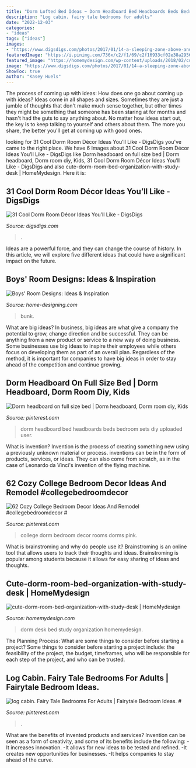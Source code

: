 ```yaml
---
title: "Dorm Lofted Bed Ideas ~ Dorm Headboard Bed Headboards Beds Bedroom Sets Diy Uploaded User"
description: "Log cabin. fairy tale bedrooms for adults"
date: "2022-12-03"
categories:
- "ideas"
tags: ["ideas"]
images:
- "https://www.digsdigs.com/photos/2017/01/14-a-sleeping-zone-above-and-a-studying-area-below-for-optimizing-the-space.jpg"
featuredImage: "https://i.pinimg.com/736x/c2/f1/69/c2f16933cf02e38a2956a0ee9b4e7ac0.jpg"
featured_image: "https://homemydesign.com/wp-content/uploads/2018/02/cute-dorm-room-bed-organization-with-study-desk.jpg"
image: "https://www.digsdigs.com/photos/2017/01/14-a-sleeping-zone-above-and-a-studying-area-below-for-optimizing-the-space.jpg"
ShowToc: true
author: "Kasey Huels"
---
```



The process of coming up with ideas: How does one go about coming up with ideas?
Ideas come in all shapes and sizes. Sometimes they are just a jumble of thoughts that don't make much sense together, but other times they might be something that someone has been staring at for months and hasn't had the guts to say anything about. 
No matter how ideas start out, the key is to keep talking to yourself and others about them. The more you share, the better you'll get at coming up with good ones.

	

		
looking for 31 Cool Dorm Room Décor Ideas You’ll Like - DigsDigs you've came to the right place. We have 6 Images about 31 Cool Dorm Room Décor Ideas You’ll Like - DigsDigs like Dorm headboard on full size bed | Dorm headboard, Dorm room diy, Kids, 31 Cool Dorm Room Décor Ideas You’ll Like - DigsDigs and also cute-dorm-room-bed-organization-with-study-desk | HomeMydesign. Here it is:
		
    
## 31 Cool Dorm Room Décor Ideas You’ll Like - DigsDigs

<img loading=lazy src="https://www.digsdigs.com/photos/2017/01/14-a-sleeping-zone-above-and-a-studying-area-below-for-optimizing-the-space.jpg" onerror="this.onerror=null;this.src='https://tse2.mm.bing.net/th?id=OIP.YSQeD2mhiTLGj2rHHA5AtAHaJ4&amp;pid=15.1';" alt="31 Cool Dorm Room Décor Ideas You’ll Like - DigsDigs">

_Source: digsdigs.com_

>. 

	

Ideas are a powerful force, and they can change the course of history. In this article, we will explore five different ideas that could have a significant impact on the future.

    
## Boys&#039; Room Designs: Ideas &amp; Inspiration

<img loading=lazy src="http://cdn.home-designing.com/wp-content/uploads/2013/03/skateboard-themed-bunk-bed-with-workspace-boys-room-700x700.jpeg" onerror="this.onerror=null;this.src='https://tse3.mm.bing.net/th?id=OIP.Oj5TDJ7LbbIJTdfJkEwcegHaHa&amp;pid=15.1';" alt="Boys&#039; Room Designs: Ideas &amp; Inspiration">

_Source: home-designing.com_

>bunk. 

	

What are big ideas?
In business, big ideas are what give a company the potential to grow, change direction and be successful. They can be anything from a new product or service to a new way of doing business. 
Some businesses use big ideas to inspire their employees while others focus on developing them as part of an overall plan. Regardless of the method, it is important for companies to have big ideas in order to stay ahead of the competition and continue growing.

    
## Dorm Headboard On Full Size Bed | Dorm Headboard, Dorm Room Diy, Kids

<img loading=lazy src="https://i.pinimg.com/736x/74/36/7d/74367d26d0965cf8d88372eaa17ac03d--dorm-headboards-full-size-beds.jpg" onerror="this.onerror=null;this.src='https://tse2.mm.bing.net/th?id=OIP.6a1DeV9ETX2yJpGzu-lplwHaJ3&amp;pid=15.1';" alt="Dorm headboard on full size bed | Dorm headboard, Dorm room diy, Kids">

_Source: pinterest.com_

>dorm headboard bed headboards beds bedroom sets diy uploaded user. 

	

What is invention?
Invention is the process of creating something new using a previously unknown material or process. inventions can be in the form of products, services, or ideas. They can also come from scratch, as in the case of Leonardo da Vinci's invention of the flying machine.

    
## 62 Cozy College Bedroom Decor Ideas And Remodel #collegebedroomdecor #

<img loading=lazy src="https://i.pinimg.com/736x/c2/f1/69/c2f16933cf02e38a2956a0ee9b4e7ac0.jpg" onerror="this.onerror=null;this.src='https://tse2.mm.bing.net/th?id=OIP.QduVNUtF2Eqr5av_LrMVTgHaJ3&amp;pid=15.1';" alt="62 Cozy College Bedroom Decor Ideas And Remodel #collegebedroomdecor #">

_Source: pinterest.com_

>college dorm bedroom decor rooms dorms pink. 

	

What is brainstroming and why do people use it?
Brainstroming is an online tool that allows users to track their thoughts and ideas. Brainstroming is popular among students because it allows for easy sharing of ideas and thoughts.

    
## Cute-dorm-room-bed-organization-with-study-desk | HomeMydesign

<img loading=lazy src="https://homemydesign.com/wp-content/uploads/2018/02/cute-dorm-room-bed-organization-with-study-desk.jpg" onerror="this.onerror=null;this.src='https://tse2.mm.bing.net/th?id=OIP.BGNNZlahwP-RWtIkwVRxBwHaJ4&amp;pid=15.1';" alt="cute-dorm-room-bed-organization-with-study-desk | HomeMydesign">

_Source: homemydesign.com_

>dorm desk bed study organization homemydesign. 

	

The Planning Process: What are some things to consider before starting a project?
Some things to consider before starting a project include: the feasibility of the project, the budget, timeframes, who will be responsible for each step of the project, and who can be trusted.

    
## Log Cabin. Fairy Tale Bedrooms For Adults | Fairytale Bedroom Ideas. #

<img loading=lazy src="https://i.pinimg.com/736x/42/77/27/427727deb8a154c1779062c9b670f4ce.jpg" onerror="this.onerror=null;this.src='https://tse2.mm.bing.net/th?id=OIP.zLFIKWK8631k12oE9zo_UgAAAA&amp;pid=15.1';" alt="log cabin. Fairy Tale Bedrooms For Adults | Fairytale Bedroom Ideas. #">

_Source: pinterest.com_

>. 

	

What are the benefits of invented products and services?
Invention can be seen as a form of creativity, and some of its benefits include the following: 
-It increases innovation. 
-It allows for new ideas to be tested and refined. 
-It creates new opportunities for businesses. 
-It helps companies to stay ahead of the curve.

